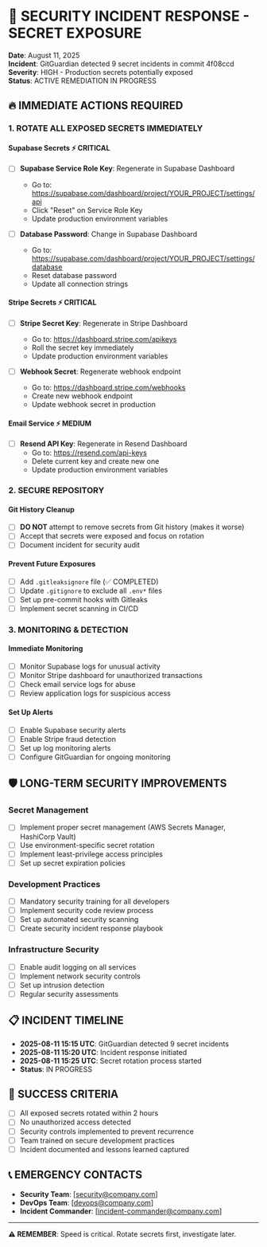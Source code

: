 # 🚨 SECURITY INCIDENT RESPONSE - SECRET EXPOSURE

**Date**: August 11, 2025  
**Incident**: GitGuardian detected 9 secret incidents in commit 4f08ccd  
**Severity**: HIGH - Production secrets potentially exposed  
**Status**: ACTIVE REMEDIATION IN PROGRESS

## 🔥 IMMEDIATE ACTIONS REQUIRED

### 1. **ROTATE ALL EXPOSED SECRETS IMMEDIATELY**

#### Supabase Secrets ⚡ CRITICAL
- [ ] **Supabase Service Role Key**: Regenerate in Supabase Dashboard
  - Go to: https://supabase.com/dashboard/project/YOUR_PROJECT/settings/api
  - Click "Reset" on Service Role Key
  - Update production environment variables
  
- [ ] **Database Password**: Change in Supabase Dashboard
  - Go to: https://supabase.com/dashboard/project/YOUR_PROJECT/settings/database
  - Reset database password
  - Update all connection strings

#### Stripe Secrets ⚡ CRITICAL  
- [ ] **Stripe Secret Key**: Regenerate in Stripe Dashboard
  - Go to: https://dashboard.stripe.com/apikeys
  - Roll the secret key immediately
  - Update production environment variables
  
- [ ] **Webhook Secret**: Regenerate webhook endpoint
  - Go to: https://dashboard.stripe.com/webhooks
  - Create new webhook endpoint
  - Update webhook secret in production

#### Email Service ⚡ MEDIUM
- [ ] **Resend API Key**: Regenerate in Resend Dashboard
  - Go to: https://resend.com/api-keys
  - Delete current key and create new one
  - Update production environment variables

### 2. **SECURE REPOSITORY**

#### Git History Cleanup
- [ ] **DO NOT** attempt to remove secrets from Git history (makes it worse)
- [ ] Accept that secrets were exposed and focus on rotation
- [ ] Document incident for security audit

#### Prevent Future Exposures
- [ ] Add `.gitleaksignore` file (✅ COMPLETED)
- [ ] Update `.gitignore` to exclude all `.env*` files
- [ ] Set up pre-commit hooks with Gitleaks
- [ ] Implement secret scanning in CI/CD

### 3. **MONITORING & DETECTION**

#### Immediate Monitoring
- [ ] Monitor Supabase logs for unusual activity
- [ ] Monitor Stripe dashboard for unauthorized transactions
- [ ] Check email service logs for abuse
- [ ] Review application logs for suspicious access

#### Set Up Alerts
- [ ] Enable Supabase security alerts
- [ ] Enable Stripe fraud detection
- [ ] Set up log monitoring alerts
- [ ] Configure GitGuardian for ongoing monitoring

## 🛡️ LONG-TERM SECURITY IMPROVEMENTS

### Secret Management
- [ ] Implement proper secret management (AWS Secrets Manager, HashiCorp Vault)
- [ ] Use environment-specific secret rotation
- [ ] Implement least-privilege access principles
- [ ] Set up secret expiration policies

### Development Practices
- [ ] Mandatory security training for all developers
- [ ] Implement security code review process
- [ ] Set up automated security scanning
- [ ] Create security incident response playbook

### Infrastructure Security
- [ ] Enable audit logging on all services
- [ ] Implement network security controls
- [ ] Set up intrusion detection
- [ ] Regular security assessments

## 📋 INCIDENT TIMELINE

- **2025-08-11 15:15 UTC**: GitGuardian detected 9 secret incidents
- **2025-08-11 15:20 UTC**: Incident response initiated
- **2025-08-11 15:25 UTC**: Secret rotation process started
- **Status**: IN PROGRESS

## 🎯 SUCCESS CRITERIA

- [ ] All exposed secrets rotated within 2 hours
- [ ] No unauthorized access detected
- [ ] Security controls implemented to prevent recurrence
- [ ] Team trained on secure development practices
- [ ] Incident documented and lessons learned captured

## 📞 EMERGENCY CONTACTS

- **Security Team**: [security@company.com]
- **DevOps Team**: [devops@company.com]
- **Incident Commander**: [incident-commander@company.com]

---

**⚠️ REMEMBER**: Speed is critical. Rotate secrets first, investigate later.
